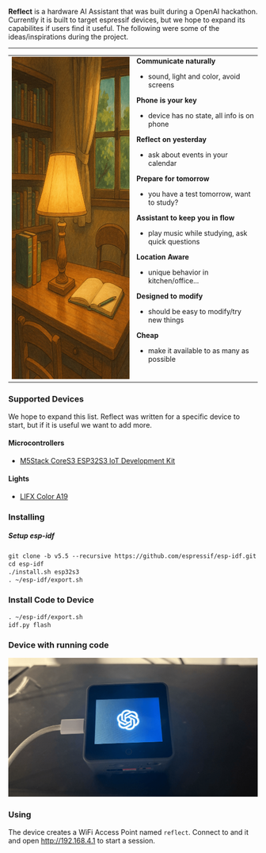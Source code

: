 **Reflect** is a hardware AI Assistant that was built during a OpenAI hackathon.
Currently it is built to target espressif devices, but we hope to expand
its capabilites if users find it useful. The following were some of the
ideas/inspirations during the project.

<hr />

<table>
  <tr>
    <td width="50%" valign="top">
      <img src="./.github/reflect.png" height="650px" alt="Reflect">
    </td>
    <td width="50%" valign="top">
      <b> Communicate naturally </b>
      <ul>
        <li>sound, light and color, avoid screens</li>
      </ul>
      <b> Phone is your key </b>
      <ul>
        <li>device has no state, all info is on phone</li>
      </ul>
      <b> Reflect on yesterday </b>
      <ul>
        <li>ask about events in your calendar</li>
      </ul>
      <b> Prepare for tomorrow </b>
      <ul>
        <li>you have a test tomorrow, want to study?</li>
      </ul>
      <b> Assistant to keep you in flow</b>
      <ul>
        <li>play music while studying, ask quick questions</li>
      </ul>
      <b>Location Aware</b>
      <ul>
        <li>unique behavior in kitchen/office...</li>
      </ul>
      <b>Designed to modify</b>
      <ul>
        <li>should be easy to modify/try new things</li>
      </ul>
      <b>Cheap</b>
      <ul>
        <li>make it available to as many as possible</li>
      </ul>
    </td>
  </tr>
</table>

### Supported Devices
We hope to expand this list. Reflect was written for a specific device to start, but if it is useful we want to add more.

#### Microcontrollers
* [M5Stack CoreS3 ESP32S3 loT Development Kit](https://shop.m5stack.com/products/m5stack-cores3-esp32s3-lotdevelopment-kit)

#### Lights
* [LIFX Color A19](https://www.amazon.com/dp/B08BKZFHQQ)

### Installing
##### Setup esp-idf
```
git clone -b v5.5 --recursive https://github.com/espressif/esp-idf.git
cd esp-idf
./install.sh esp32s3
. ~/esp-idf/export.sh
```

### Install Code to Device
```
. ~/esp-idf/export.sh
idf.py flash
```

### Device with running code
<img src="./.github/installed.png" alt="Reflect">

### Using
The device creates a WiFi Access Point named `reflect`. Connect to and it and
open http://192.168.4.1 to start a session.
